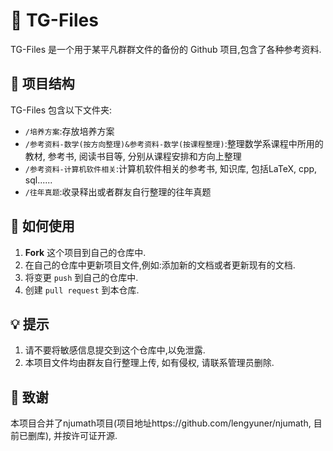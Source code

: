 # 📁 TG-Files

TG-Files 是一个用于某平凡群群文件的备份的 Github 项目,包含了各种参考资料. 

## 📂 项目结构

TG-Files 包含以下文件夹:

* `/培养方案`:存放培养方案
* `/参考资料-数学(按方向整理)&参考资料-数学(按课程整理)`:整理数学系课程中所用的教材, 参考书, 阅读书目等, 分别从课程安排和方向上整理
* `/参考资料-计算机软件相关`:计算机软件相关的参考书, 知识库, 包括LaTeX, cpp, sql......
* `/往年真题`:收录释出或者群友自行整理的往年真题

## 📝 如何使用

1. **Fork** 这个项目到自己的仓库中. 
2. 在自己的仓库中更新项目文件,例如:添加新的文档或者更新现有的文档. 
3. 将变更 `push` 到自己的仓库中. 
4. 创建 `pull request` 到本仓库. 

## 💡 提示

1. 请不要将敏感信息提交到这个仓库中,以免泄露. 
2. 本项目文件均由群友自行整理上传, 如有侵权, 请联系管理员删除.

## 🤝 致谢

本项目合并了njumath项目(项目地址https://github.com/lengyuner/njumath, 目前已删库),
并按许可证开源.